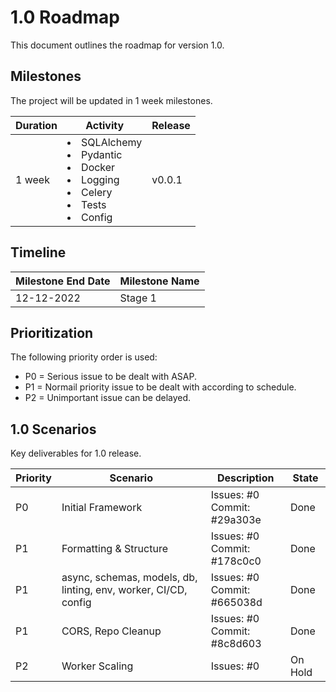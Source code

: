 # 1.0 Roadmap

This document outlines the roadmap for version 1.0.

## Milestones

The project will be updated in 1 week milestones.

| Duration | Activity | Release |
| --- | --- | --- |
| 1 week | <li>SQLAlchemy</li><li>Pydantic</li><li>Docker</li> <li>Logging</li><li>Celery</li><li>Tests</li><li>Config</li>| v0.0.1 |

## Timeline

| Milestone End Date | Milestone Name |
| --- | --- |
| 12-12-2022 | Stage 1 |

## Prioritization

The following priority order is used:

- P0 = Serious issue to be dealt with ASAP.
- P1 = Normail priority issue to be dealt with according to schedule.
- P2 = Unimportant issue can be delayed.

## 1.0 Scenarios

Key deliverables for 1.0 release.

| Priority | Scenario | Description | State |
| --- | --- | --- | --- |
| P0 | Initial Framework | Issues: #0<br> Commit: #29a303e | Done |
| P1 | Formatting & Structure | Issues: #0<br> Commit: #178c0c0 | Done |
| P1 | async, schemas, models, db, linting, env, worker, CI/CD, config | Issues: #0<br> Commit: #665038d | Done |
| P1 | CORS, Repo Cleanup | Issues: #0<br> Commit: #8c8d603 | Done |
| P2 | Worker Scaling | Issues: #0 | On Hold |
